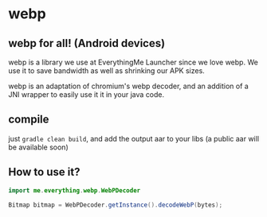 # webp
## webp for all! (Android devices)

webp is a library we use at EverythingMe Launcher since we love webp. We use it to save bandwidth as well as shrinking our APK sizes.

webp is an adaptation of chromium's webp decoder, and an addition of a JNI wrapper to easily use it it in your java code.

## compile
just `gradle clean build`, and add the output aar to your libs (a public aar will be available soon)

## How to use it?

```java
import me.everything.webp.WebPDecoder

Bitmap bitmap = WebPDecoder.getInstance().decodeWebP(bytes);
